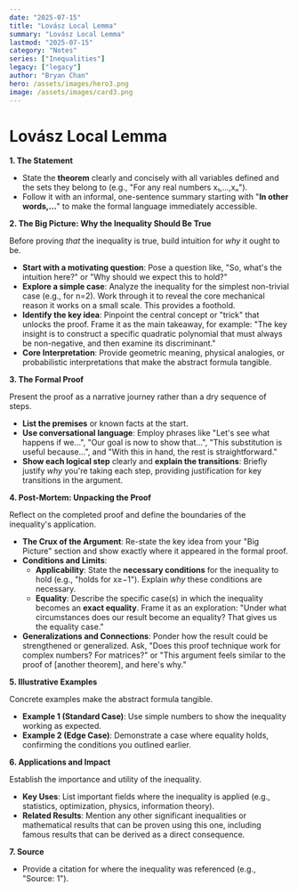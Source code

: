 ```yaml
---
date: "2025-07-15"
title: "Lovász Local Lemma"
summary: "Lovász Local Lemma"
lastmod: "2025-07-15"
category: "Notes"
series: ["Inequalities"]
legacy: ["legacy"]
author: "Bryan Chan"
hero: /assets/images/hero3.png
image: /assets/images/card3.png
---
```


# Lovász Local Lemma

**1. The Statement**

* State the **theorem** clearly and concisely with all variables defined and the sets they belong to (e.g., "For any real numbers x₁,...,xₙ").
* Follow it with an informal, one-sentence summary starting with "**In other words,...**" to make the formal language immediately accessible.

**2. The Big Picture: Why the Inequality Should Be True**

Before proving *that* the inequality is true, build intuition for *why* it ought to be.
* **Start with a motivating question**: Pose a question like, "So, what's the intuition here?" or "Why should we expect this to hold?"
* **Explore a simple case**: Analyze the inequality for the simplest non-trivial case (e.g., for n=2). Work through it to reveal the core mechanical reason it works on a small scale. This provides a foothold.
* **Identify the key idea**: Pinpoint the central concept or "trick" that unlocks the proof. Frame it as the main takeaway, for example: "The key insight is to construct a specific quadratic polynomial that must always be non-negative, and then examine its discriminant."
* **Core Interpretation**: Provide geometric meaning, physical analogies, or probabilistic interpretations that make the abstract formula tangible.

**3. The Formal Proof**

Present the proof as a narrative journey rather than a dry sequence of steps.
* **List the premises** or known facts at the start.
* **Use conversational language**: Employ phrases like "Let's see what happens if we...", "Our goal is now to show that...", "This substitution is useful because...", and "With this in hand, the rest is straightforward."
* **Show each logical step** clearly and **explain the transitions**: Briefly justify *why* you're taking each step, providing justification for key transitions in the argument.

**4. Post-Mortem: Unpacking the Proof**

Reflect on the completed proof and define the boundaries of the inequality's application.
* **The Crux of the Argument**: Re-state the key idea from your "Big Picture" section and show exactly where it appeared in the formal proof.
* **Conditions and Limits**: 
  - **Applicability**: State the **necessary conditions** for the inequality to hold (e.g., "holds for x≥−1"). Explain *why* these conditions are necessary.
  - **Equality**: Describe the specific case(s) in which the inequality becomes an **exact equality**. Frame it as an exploration: "Under what circumstances does our result become an equality? That gives us the equality case."
* **Generalizations and Connections**: Ponder how the result could be strengthened or generalized. Ask, "Does this proof technique work for complex numbers? For matrices?" or "This argument feels similar to the proof of [another theorem], and here's why."

**5. Illustrative Examples**

Concrete examples make the abstract formula tangible.
* **Example 1 (Standard Case)**: Use simple numbers to show the inequality working as expected.
* **Example 2 (Edge Case)**: Demonstrate a case where equality holds, confirming the conditions you outlined earlier.

**6. Applications and Impact**

Establish the importance and utility of the inequality.
* **Key Uses**: List important fields where the inequality is applied (e.g., statistics, optimization, physics, information theory).
* **Related Results**: Mention any other significant inequalities or mathematical results that can be proven using this one, including famous results that can be derived as a direct consequence.

**7. Source**

* Provide a citation for where the inequality was referenced (e.g., "Source: 1").
